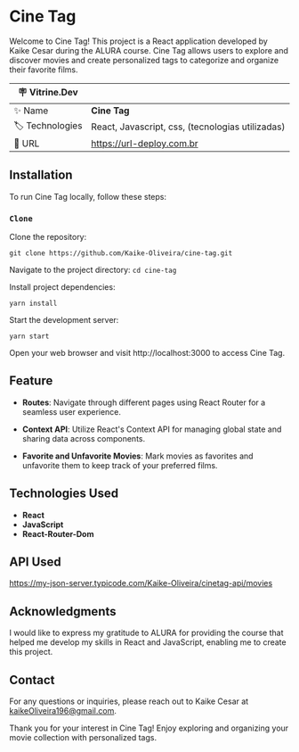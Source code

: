 # Cine Tag

Welcome to Cine Tag! This project is a React application developed by Kaike Cesar during the ALURA course. Cine Tag allows users to explore and discover movies and create personalized tags to categorize and organize their favorite films.

| :placard: Vitrine.Dev |     |
| -------------  | --- |
| :sparkles: Name        | **Cine Tag**
| :label: Technologies | React, Javascript, css, (tecnologias utilizadas)
| :rocket: URL         | https://url-deploy.com.br

## Installation

To run Cine Tag locally, follow these steps:

### `Clone`

Clone the repository:

```git clone https://github.com/Kaike-Oliveira/cine-tag.git```

Navigate to the project directory:
```cd cine-tag```

Install project dependencies:

```yarn install```

Start the development server:

```yarn start```

Open your web browser and visit http://localhost:3000 to access Cine Tag.

## Feature

* **Routes**: Navigate through different pages using React Router for a seamless user experience.

* **Context API**: Utilize React's Context API for managing global state and sharing data across components.

* **Favorite and Unfavorite Movies**: Mark movies as favorites and unfavorite them to keep track of your preferred films.

## Technologies Used

* **React**
* **JavaScript**
* **React-Router-Dom**

## API Used
https://my-json-server.typicode.com/Kaike-Oliveira/cinetag-api/movies

## Acknowledgments

I would like to express my gratitude to ALURA for providing the course that helped me develop my skills in React and JavaScript, enabling me to create this project.

## Contact
For any questions or inquiries, please reach out to Kaike Cesar at kaikeOliveira196@gmail.com.

Thank you for your interest in Cine Tag! Enjoy exploring and organizing your movie collection with personalized tags.
